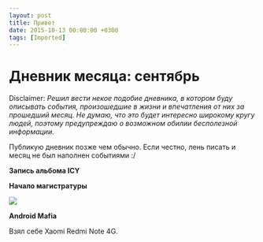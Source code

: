 ```yaml
---
layout: post
title: Привет
date: 2015-10-13 00:00:00 +0300
tags: [Imported]
---
```

# Дневник месяца: сентябрь

Disclaimer:
_Решил вести некое подобие дневника, в котором буду описывать события, произошедшие в жизни и впечатления от них за прошедший месяц. Не думаю, что это будет интересно широкому кругу людей, поэтому предупреждаю о возможном обилии бесполезной информации._

Публикую дневник позже чем обычно. Если честно, лень писать и месяц не был наполнен событиями :/

**Запись альбома ICY**

**Начало магистратуры**

![](https://38.media.tumblr.com/60be4bfec53ae0e77390e6194f6727cf/tumblr_no26hcpCUC1uowxd8o1_250.gif)

**Android Mafia**

Взял себе Xaomi Redmi Note 4G.
